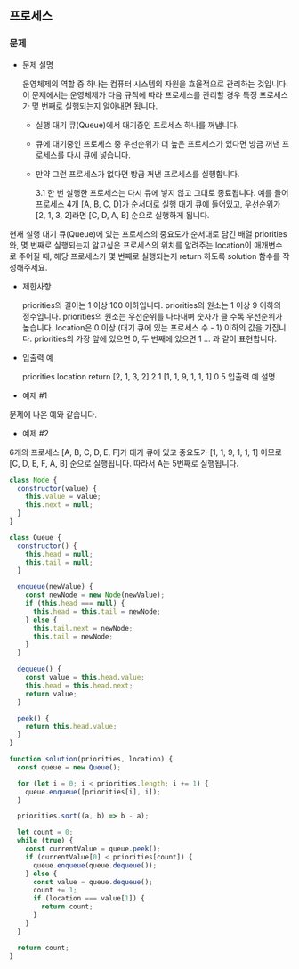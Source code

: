 ## 프로세스

### 문제

- 문제 설명

  운영체제의 역할 중 하나는 컴퓨터 시스템의 자원을 효율적으로 관리하는 것입니다. 이 문제에서는 운영체제가 다음 규칙에 따라 프로세스를 관리할 경우 특정 프로세스가 몇 번째로 실행되는지 알아내면 됩니다.

  - 실행 대기 큐(Queue)에서 대기중인 프로세스 하나를 꺼냅니다.
  - 큐에 대기중인 프로세스 중 우선순위가 더 높은 프로세스가 있다면 방금 꺼낸 프로세스를 다시 큐에 넣습니다.
  - 만약 그런 프로세스가 없다면 방금 꺼낸 프로세스를 실행합니다.

    3.1 한 번 실행한 프로세스는 다시 큐에 넣지 않고 그대로 종료됩니다.
    예를 들어 프로세스 4개 [A, B, C, D]가 순서대로 실행 대기 큐에 들어있고, 우선순위가 [2, 1, 3, 2]라면 [C, D, A, B] 순으로 실행하게 됩니다.

현재 실행 대기 큐(Queue)에 있는 프로세스의 중요도가 순서대로 담긴 배열 priorities와, 몇 번째로 실행되는지 알고싶은 프로세스의 위치를 알려주는 location이 매개변수로 주어질 때, 해당 프로세스가 몇 번째로 실행되는지 return 하도록 solution 함수를 작성해주세요.

- 제한사항

  priorities의 길이는 1 이상 100 이하입니다.
  priorities의 원소는 1 이상 9 이하의 정수입니다.
  priorities의 원소는 우선순위를 나타내며 숫자가 클 수록 우선순위가 높습니다.
  location은 0 이상 (대기 큐에 있는 프로세스 수 - 1) 이하의 값을 가집니다.
  priorities의 가장 앞에 있으면 0, 두 번째에 있으면 1 … 과 같이 표현합니다.

- 입출력 예

  priorities location return
  [2, 1, 3, 2] 2 1
  [1, 1, 9, 1, 1, 1] 0 5
  입출력 예 설명

- 예제 #1

문제에 나온 예와 같습니다.

- 예제 #2

6개의 프로세스 [A, B, C, D, E, F]가 대기 큐에 있고 중요도가 [1, 1, 9, 1, 1, 1] 이므로 [C, D, E, F, A, B] 순으로 실행됩니다. 따라서 A는 5번째로 실행됩니다.

```jsx
class Node {
  constructor(value) {
    this.value = value;
    this.next = null;
  }
}

class Queue {
  constructor() {
    this.head = null;
    this.tail = null;
  }

  enqueue(newValue) {
    const newNode = new Node(newValue);
    if (this.head === null) {
      this.head = this.tail = newNode;
    } else {
      this.tail.next = newNode;
      this.tail = newNode;
    }
  }

  dequeue() {
    const value = this.head.value;
    this.head = this.head.next;
    return value;
  }

  peek() {
    return this.head.value;
  }
}

function solution(priorities, location) {
  const queue = new Queue();

  for (let i = 0; i < priorities.length; i += 1) {
    queue.enqueue([priorities[i], i]);
  }

  priorities.sort((a, b) => b - a);

  let count = 0;
  while (true) {
    const currentValue = queue.peek();
    if (currentValue[0] < priorities[count]) {
      queue.enqueue(queue.dequeue());
    } else {
      const value = queue.dequeue();
      count += 1;
      if (location === value[1]) {
        return count;
      }
    }
  }

  return count;
}
```
